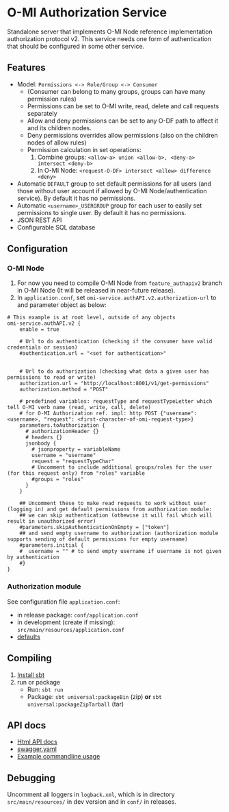O-MI Authorization Service
==========================

Standalone server that implements O-MI Node reference implementation authorization protocol v2.
This service needs one form of authentication that should be configured in some other service.

Features
-------

- Model: `Permissions <-> Role/Group <-> Consumer`
    * (Consumer can belong to many groups, groups can have many permission rules)
    * Permissions can be set to O-MI write, read, delete and call requests separately
    * Allow and deny permissions can be set to any O-DF path to affect it and its children nodes.
    * Deny permissions overrides allow permissions (also on the children nodes of allow rules)
    * Permission calculation in set operations:
        1. Combine groups: `<allow-a> union <allow-b>, <deny-a> intersect <deny-b>`
        2. In O-MI Node: `<request-O-DF> intersect <allow> difference <deny>`
- Automatic `DEFAULT` group to set default permissions for all users (and those without user account if allowed by O-MI Node/authentication service). By default it has no permissions.
- Automatic `<username>_USERGROUP` group for each user to easily set permissions to single user. By default it has no permissions.
- JSON REST API
- Configurable SQL database



Configuration
--------------

### O-MI Node


1. For now you need to compile O-MI Node from `feature_authapiv2` branch in O-MI Node (It will be released in near-future release).
2. In `application.conf`, set `omi-service.authAPI.v2.authorization-url` to and parameter object as below:
```
# This example is at root level, outside of any objects
omi-service.authAPI.v2 {
    enable = true

    # Url to do authentication (checking if the consumer have valid credentials or session)
    #authentication.url = "<set for authentication>"
    

    # Url to do authorization (checking what data a given user has permissions to read or write)
    authorization.url = "http://localhost:8001/v1/get-permissions"
    authorization.method = "POST"
    
    # predefined variables: requestType and requestTypeLetter which tell O-MI verb name (read, write, call, delete)
    # for O-MI Authorization ref. impl: http POST {"username": <username>, "request": <first-character-of-omi-request-type>}
    parameters.toAuthorization {
      # authorizationHeader {}
      # headers {}
      jsonbody {
        # jsonproperty = variableName
        username = "username"
        request = "requestTypeChar"
        # Uncomment to include additional groups/roles for the user (for this request only) from "roles" variable
        #groups = "roles"
      }
    }

    ## Uncomment these to make read requests to work without user (logging in) and get default permissions from authorization module:
    ## we can skip authentication (othewise it will fail which will result in unauthorized error)
    #parameters.skipAuthenticationOnEmpty = ["token"]
    ## and send empty username to authorization (authorization module supports sending of default permissions for empty username)
    #parameters.initial {
    #  username = "" # to send empty username if username is not given by authentication
    #}
}
```

### Authorization module

See configuration file `application.conf`:

- in release package: `conf/application.conf`
- in development (create if missing): `src/main/resources/application.conf`
- [defaults](https://github.com/AaltoAsia/O-MI-Authorization/blob/master/src/main/resources/reference.conf)


Compiling
----------

<!-- 2. Run tests: `sbt test`-->
1. [Install sbt](https://www.scala-sbt.org/1.0/docs/Setup.html)
3. run or package
    - Run: `sbt run`
    - Package: `sbt universal:packageBin` (zip) **or** `sbt universal:packageZipTarball` (tar)


API docs
-------

* [Html API docs](http://aaltoasia.github.io/O-MI-Authorization/)
* [swagger.yaml](https://github.com/AaltoAsia/O-MI-Authorization/blob/master/swagger.yaml)
* [Example commandline usage](https://github.com/AaltoAsia/O-MI-Authorization/blob/master/apiExamples.md)

Debugging
----------

Uncomment all loggers in `logback.xml`, which is in directory `src/main/resources/` in dev version and in `conf/` in releases.


